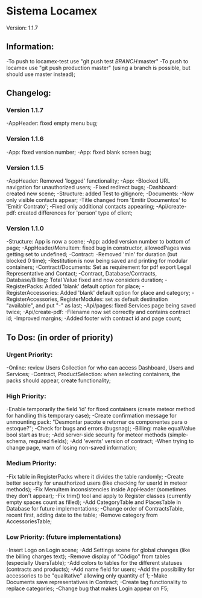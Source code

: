 # Sistema Locamex

Version: 1.1.7

## Information:

-To push to locamex-test use "git push test _BRANCH_:master"
-To push to locamex use "git push production master" (using a branch is possible, but should use master instead);

## Changelog:

### Version 1.1.7

-AppHeader: fixed empty menu bug;

### Version 1.1.6

-App: fixed version number;
-App: fixed blank screen bug;

### Version 1.1.5

-AppHeader: Removed 'logged' functionality;
-App:
  -Blocked URL navigation for unauthorized users;
  -Fixed redirect bugs;
-Dashboard: created new scene;
-Structure: added Test to gitignore;
-Documents:
  -Now only visible contacts appear;
  -Title changed from 'Emitir Documentos' to 'Emitir Contrato';
  -Fixed only additional contacts appearing;
-Api/create-pdf: created differences for 'person' type of client;

### Version 1.1.0

-Structure: App is now a scene;
-App: added version number to bottom of page;
-AppHeader/MenuItem: fixed bug in constructor, allowedPages was getting set to undefined;
-Contract:
  -Removed 'min' for duration (but blocked 0 time);
  -Restitution is now being saved and printing for modular containers;
-Contract/Documents: Set as requirement for pdf export Legal Representative and Contact;
-Contract, Database/Contracts, Database/Billing: Total Value fixed and now considers duration;
-RegisterPacks: Added 'blank' default option for place;
-RegisterAccessories: Added 'blank' default option for place and category;
-RegisterAccessories, RegisterModules: set as default destination "available", and put "-" as last;
-Api/pages: fixed Services page being saved twice;
-Api/create-pdf:
  -Filename now set correctly and contains contract id;
  -Improved margins;
  -Added footer with contract id and page count;


## To Dos: (in order of priority)

### Urgent Priority:


-Online: review Users Collection for who can access Dashboard, Users and Services;
-Contract, ProductSelection: when selecting containers, the packs should appear, create functionality;

### High Priority:

-Enable temporarily the field 'id' for fixed containers (create meteor method for handling this temporary case);
-Create confirmation message for unmounting pack: "Desmontar pacote e retornar os componentes para o estoque?";
-Check for bugs and errors (bugsnag);
-Billing: make equalValue bool start as true;
-Add server-side security for meteor methods (simple-schema, required fields);
-Add 'events' version of contract;
-When trying to change page, warn of losing non-saved information;

### Medium Priority:

-Fix table in RegisterPacks where it divides the table randomly;
-Create better security for unauthorized users (like checking for userId in meteor methods);
-Fix MenuItem inconsistencies inside AppHeader (sometimes they don't appear);
-Fix trim() tool and apply to Register classes (currently empty spaces count as filled);
-Add CategoryTable and PlacesTable in Database for future implementations;
-Change order of ContractsTable, recent first, adding date to the table;
-Remove category from AccessoriesTable;

### Low Priority: (future implementations)

-Insert Logo on Login scene;
-Add Settings scene for global changes (like the billing charges text);
-Remove display of "Código" from tables (especially UsersTable);
-Add colors to tables for the different statuses (contracts and products);
-Add name field for users;
-Add the possibility for accessories to be "qualitative" allowing only quantity of 1;
-Make Documents save representatives in Contract;
-Create tag functionality to replace categories;
-Change bug that makes Login appear on F5;





